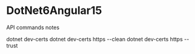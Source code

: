 # DotNet6Angular15

API commands notes

dotnet dev-certs
dotnet dev-certs https --clean
dotnet dev-certs https --trust